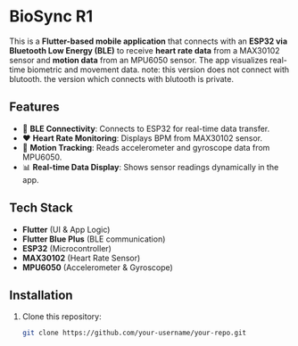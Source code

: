 # BioSync R1

This is a **Flutter-based mobile application** that connects with an **ESP32 via Bluetooth Low Energy (BLE)** to receive **heart rate data** from a MAX30102 sensor and **motion data** from an MPU6050 sensor. The app visualizes real-time biometric and movement data.
note: this version does not connect with blutooth. the version which connects with blutooth is private.

## Features  
- 📡 **BLE Connectivity**: Connects to ESP32 for real-time data transfer.  
- ❤️ **Heart Rate Monitoring**: Displays BPM from MAX30102 sensor.  
- 🔄 **Motion Tracking**: Reads accelerometer and gyroscope data from MPU6050.  
- 📊 **Real-time Data Display**: Shows sensor readings dynamically in the app.  

## Tech Stack  
- **Flutter** (UI & App Logic)  
- **Flutter Blue Plus** (BLE communication)  
- **ESP32** (Microcontroller)  
- **MAX30102** (Heart Rate Sensor)  
- **MPU6050** (Accelerometer & Gyroscope)  

## Installation  
1. Clone this repository:  
   ```sh
   git clone https://github.com/your-username/your-repo.git
